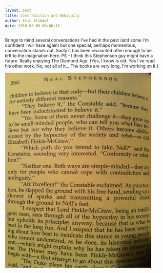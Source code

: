 ```yaml
---
layout: post
title: Contradiction and Ambiguity
author: Eric Stimmel
date: 2010-09-09 00:00:12
--- 
```


Brings to mind several conversations I've had in the past (and some I'm confident I will have again) but one special, perhaps momentous, conversation stands out. Sadly it has been recounted often enough to be left to the imagination here. PS - I think this Stephenson guy might have a future. Really enjoying The Diamond Age. (Yes, I know is old. Yes I've read his other work. No, not all of it... The books are very long, I'm working on it.)

![diamond-age.](/images/posts/20100909-contradiction-and-ambiguity/diamond-age.jpeg)
